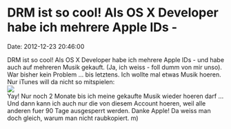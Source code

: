 DRM ist so cool! Als OS X Developer habe ich mehrere Apple IDs -
================================================================

Date: 2012-12-23 20:46:00

DRM ist so cool! Als OS X Developer habe ich mehrere Apple IDs - und
habe auch auf mehreren Musik gekauft. (Ja, ich weiss - foll dumm von mir
unso). War bisher kein Problem \... bis letztens. Ich wollte mal etwas
Musik hoeren. Nur iTunes will da nicht so mitspielen:\
![](http://fettemama.org:6502/5679a4554e18a37f93756f389b17a5aa)\
Yay! Nur noch 2 Monate bis ich meine gekaufte Musik wieder hoeren darf
\... Und dann kann ich auch nur die von diesem Account hoeren, weil alle
anderen fuer 90 Tage ausgesperrt werden. Danke Apple! Da weiss man doch
gleich, warum man nicht raubkopiert. m)

